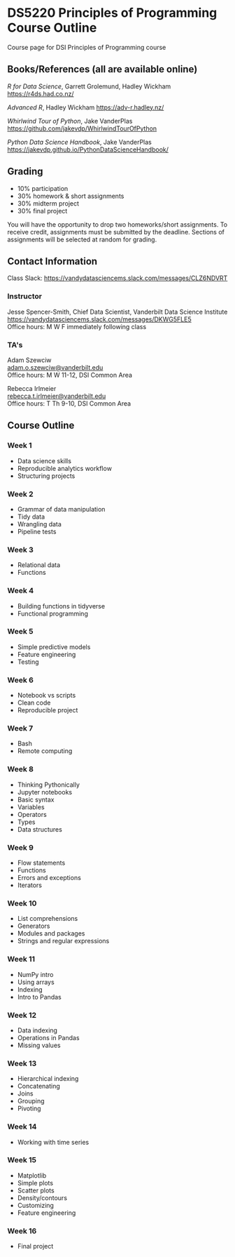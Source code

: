 # DS5220 Principles of Programming Course Outline

Course page for DSI Principles of Programming course



## Books/References (all are available online)

*R for Data Science*, Garrett Grolemund, Hadley Wickham
https://r4ds.had.co.nz/

*Advanced R*, Hadley Wickham
https://adv-r.hadley.nz/

*Whirlwind Tour of Python*, Jake VanderPlas
https://github.com/jakevdp/WhirlwindTourOfPython

*Python Data Science Handbook*, Jake VanderPlas  https://jakevdp.github.io/PythonDataScienceHandbook/


## Grading

- 10% participation
- 30% homework & short assignments
- 30% midterm project
- 30% final project

You will have the opportunity to drop two homeworks/short assignments. To receive credit, assignments must be submitted by the deadline. Sections of assignments will be selected at random for grading. 

## Contact Information

Class Slack: https://vandydatasciencems.slack.com/messages/CLZ6NDVRT

### Instructor

Jesse Spencer-Smith, Chief Data Scientist, Vanderbilt Data Science Institute  
https://vandydatasciencems.slack.com/messages/DKWG5FLE5  
Office hours: M W F immediately following class


### TA's

Adam Szewciw  
adam.o.szewciw@vanderbilt.edu  
Office hours: M W 11-12, DSI Common Area

Rebecca Irlmeier  
rebecca.t.irlmeier@vanderbilt.edu  
Office hours: T Th 9-10, DSI Common Area




## Course Outline

### Week 1
- Data science skills
- Reproducible analytics workflow
- Structuring projects

### Week 2
- Grammar of data manipulation 
- Tidy data
- Wrangling data
- Pipeline tests

### Week 3 
- Relational data
- Functions

### Week 4
- Building functions in tidyverse 
- Functional programming

### Week 5
- Simple predictive models
- Feature engineering
- Testing

### Week 6
- Notebook vs scripts
- Clean code
- Reproducible project

### Week 7
- Bash
- Remote computing

### Week 8
- Thinking Pythonically
- Jupyter notebooks
- Basic syntax
- Variables
- Operators
- Types
- Data structures

### Week 9
- Flow statements
- Functions
- Errors and exceptions
- Iterators

### Week 10
- List comprehensions
- Generators
- Modules and packages
- Strings and regular expressions

### Week 11
- NumPy intro
- Using arrays
- Indexing
- Intro to Pandas

### Week 12
- Data indexing
- Operations in Pandas
- Missing values

### Week 13
- Hierarchical indexing
- Concatenating
- Joins
- Grouping
- Pivoting

### Week 14
- Working with time series

### Week 15
- Matplotlib
- Simple plots
- Scatter plots
- Density/contours
- Customizing
- Feature engineering

### Week 16
- Final project

